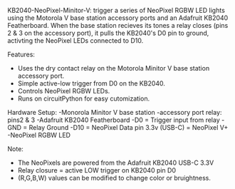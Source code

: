 KB2040-NeoPixel-Minitor-V:
trigger a series of NeoPixel RGBW LED lights using the Motorola V base station accessory ports and an Adafruit KB2040 Featherboard.
When the base station recieves its tones a relay closes (pins 2 & 3 on the accessory port), it pulls the KB2040's D0 pin to ground, activting the NeoPixel LEDs connected to D10.

Features:
- Uses the dry contact relay on the Motorola Minitor V base station accessory port.
- Simple active-low trigger from D0 on the KB2040.
- Controls NeoPixel RGBW LEDs.
- Runs on circuitPython for easy cutomization.

Hardware Setup:
-Monorola Minitor V base station
  -accessory port relay: pins2 & 3
-Adafruit KB2040 Featherboard
  -D0 = Trigger input from relay
  -GND = Relay Ground
  -D10 = NeoPixel Data pin
  3.3v (USB-C) = NeoPixel V+
-NeoPixel RGBW LED

Note:
- The NeoPixels are powered from the Adafruit KB2040 USB-C 3.3V
- Relay closure = active LOW trigger on KB2040 pin D0
- (R,G,B,W) values can be modified to change color or bruightness.
